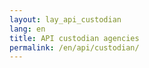```yaml
---
layout: lay_api_custodian
lang: en
title: API custodian agencies
permalink: /en/api/custodian/
---
```

